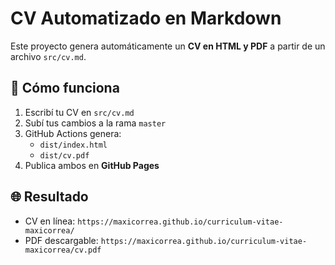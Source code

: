 # CV Automatizado en Markdown

Este proyecto genera automáticamente un **CV en HTML y PDF** a partir de un archivo `src/cv.md`.

## 🚀 Cómo funciona

1. Escribí tu CV en `src/cv.md`
2. Subí tus cambios a la rama `master`
3. GitHub Actions genera:
   - `dist/index.html`
   - `dist/cv.pdf`
4. Publica ambos en **GitHub Pages**

## 🌐 Resultado

- CV en línea: `https://maxicorrea.github.io/curriculum-vitae-maxicorrea/`
- PDF descargable: `https://maxicorrea.github.io/curriculum-vitae-maxicorrea/cv.pdf`
